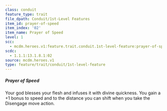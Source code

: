 ```yaml
---
class: conduit
feature_type: trait
file_dpath: Conduit/1st-Level Features
item_id: prayer-of-speed
item_index: '02'
item_name: Prayer of Speed
level: 1
scc:
  - mcdm.heroes.v1:feature.trait.conduit.1st-level-feature:prayer-of-speed
scdc:
  - 1.1.1:13.1.8.1:02
source: mcdm.heroes.v1
type: feature/trait/conduit/1st-level-feature
---
```


##### Prayer of Speed

Your god blesses your flesh and infuses it with divine quickness. You gain a +1 bonus to speed and to the distance you can shift when you take the Disengage move action.

